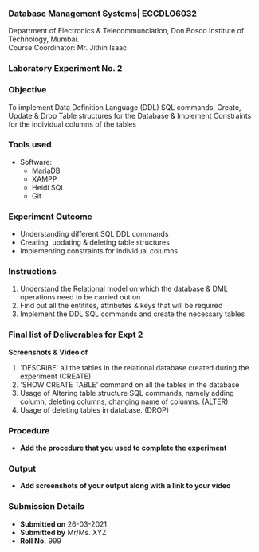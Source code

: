  ### Database Management Systems| ECCDLO6032
Department of Electronics & Telecommunciation, 
Don Bosco Institute of Technology, Mumbai.  
Course Coordinator: Mr. Jithin Isaac

### Laboratory Experiment No. 2
 
### Objective  
To implement Data Definition Language (DDL) SQL commands, Create, Update & Drop Table structures for the Database & Implement Constraints for the individual columns of the tables

### Tools used  
- Software: 
  - MariaDB
  - XAMPP
  - Heidi SQL
  - Git 

### Experiment Outcome
- Understanding different SQL DDL commands
- Creating, updating & deleting table structures
- Implementing constraints for individual columns

### Instructions

1. Understand the Relational model on which the database & DML operations need to be carried out on
2. Find out all the entitites, attributes & keys that will be required
3. Implement the DDL SQL commands and create the necessary tables

### Final list of Deliverables for Expt 2

**Screenshots & Video of**
  1. 'DESCRIBE' all the tables in the relational database created during the experiment (CREATE)
  2. 'SHOW CREATE TABLE' command on all the tables in the database
  3. Usage of Altering table structure SQL commands, namely adding column, deleting columns, changing name of columns. (ALTER)
  4. Usage of deleting tables in database. (DROP)

### Procedure 
- **Add the procedure that you used to complete the experiment**

### Output
- **Add screenshots of your output along with a link to your video**  

### Submission Details
- **Submitted on** 26-03-2021
- **Submitted by** Mr/Ms. XYZ
- **Roll No.** 999
